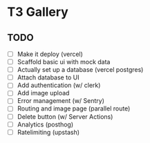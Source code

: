 # T3 Gallery

## TODO

- [ ] Make it deploy (vercel)
- [ ] Scaffold basic ui with mock data
- [ ] Actually set up a database (vercel postgres)
- [ ] Attach database to UI
- [ ] Add authentication (w/ clerk)
- [ ] Add image upload
- [ ] Error management (w/ Sentry)
- [ ] Routing and image page (parallel route)
- [ ] Delete button (w/ Server Actions)
- [ ] Analytics (posthog)
- [ ] Ratelimiting (upstash)
